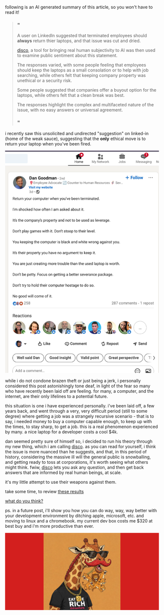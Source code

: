 following is an AI generated summary of this article, so you won't have to read it!

> ### "
> A user on LinkedIn suggested that terminated employees should **always**
> return thier laptops, and that issue was cut and dried.
>
> [disco](/disco), a tool for bringing real human subjectivity to AI was then
> used to examine public sentiment about this statement.
>
> The responses varied, with some people feeling that employees should keep the
> laptops as a small consolation or to help with job searching, while others felt
> that keeping company property was unethical or a security risk.
>
> Some people suggested that companies offer a buyout option for the laptops,
> while others felt that a clean break was best.
>
> The responses highlight the complex and multifaceted nature of the issue, with
> no easy answers or universal agreement.
> ### "

i recently saw this unsolicited and undirected "suggestion" on linked-in (home
of the weak sauce), suggesting that the **only** ethical move is to return your
laptop when you've been fired.

![return your laptop](./assets/return-your-laptop.png)

while i do not condone brazen theft or just being a jerk, i personally
considered this post astonishingly tone deaf, in light of the fear so many who
have recently been laid off are feeling.  for many, a computer, and the
internet, are their only lifelines to a potential future.

this situation is one i have experienced personally.  i've been laid off, a
few years back, and went through a very, very difficult period (still to some
degree) where getting a job was a strangely recursive scenario - that is to
say, i needed money to buy a computer capable enough, to keep up with the
times, to stay sharp, to get a job.  this is a real phenomenon experienced by
many.  a nice laptop for a developer costs a cool $4k.

dan seemed pretty sure of himself so, i decided to run his theory through my
new thing, which i am calling [disco](/disco).  as you can read for yourself,
i think the issue is more nuanced than he suggests, and that, in this period
of history, considering the massive ill will the general public is
snowballing, and getting ready to toss at corporations, it's worth seeing what
others might think.  fwiw, [disco](/disco) lets you ask any question, and then
get back answers that are informed by real human beings, at scale.

it's my little attempt to use their weapons against them.

take some time, to review [these results](https://gist.github.com/ahoward/9696f63c118f7b9f102b04e5b4196ca5)

[what do you think?](/contact)

ps.  in a future post, i'll show you how you can do way, way, way better with
your development environment by ditching apple, microsoft, etc.  and moving to
linux and a chromebook.  my current dev box costs me $320 at best buy and i'm
more productive than ever.

![](./assets/og.jpg)
